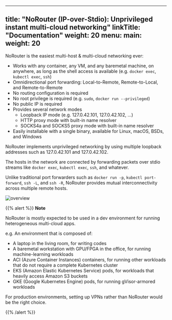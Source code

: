 
---
title: "NoRouter (IP-over-Stdio): Unprivileged instant multi-cloud networking"
linkTitle: "Documentation"
weight: 20
menu:
  main:
    weight: 20
---

NoRouter is the easiest multi-host & multi-cloud networking ever:

- Works with any container, any VM, and any baremetal machine, on anywhere, as long as the shell access is available (e.g. `docker exec`, `kubectl exec`, `ssh`)
- Omnidirectional port forwarding: Local-to-Remote, Remote-to-Local, and Remote-to-Remote
- No routing configuration is required
- No root privilege is required (e.g. `sudo`, `docker run --privileged`)
- No public IP is required
- Provides several network modes
  - Loopback IP mode (e.g. 127.0.42.101, 127.0.42.102, ...)
  - HTTP proxy mode with built-in name resolver
  - SOCKS4a and SOCKS5 proxy mode with built-in name resolver
- Easily installable with a single binary, available for Linux, macOS, BSDs, and Windows


NoRouter implements unprivileged networking by using multiple loopback addresses such as 127.0.42.101 and 127.0.42.102.

The hosts in the network are connected by forwarding packets over stdio streams like `docker exec`, `kubectl exec`, `ssh`, and whatever.

Unlike traditional port forwarders such as `docker run -p`, `kubectl port-forward`, `ssh -L`, and `ssh -R`,
NoRouter provides mutual interconnectivity across multiple remote hosts.

![overview](../images/norouter-overview.png)

{{% alert %}}
**Note**

NoRouter is mostly expected to be used in a dev environment for running heterogeneous multi-cloud apps.

e.g. An environment that is composed of:
- A laptop in the living room, for writing codes
- A baremetal workstation with GPU/FPGA in the office, for running machine-learning workloads
- ACI (Azure Container Instances) containers, for running other workloads that do not require a complete Kubernetes cluster
- EKS (Amazon Elastic Kubernetes Service) pods, for workloads that heavily access Amazon S3 buckets
- GKE (Google Kubernetes Engine) pods, for running gVisor-armored workloads

For production environments, setting up VPNs rather than NoRouter would be the right choice.

{{% /alert %}}

